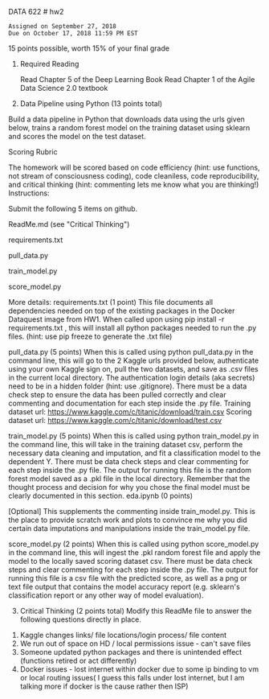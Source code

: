 DATA 622 # hw2

	Assigned on September 27, 2018
	Due on October 17, 2018 11:59 PM EST
15 points possible, worth 15% of your final grade

1. Required Reading

	Read Chapter 5 of the Deep Learning Book
	Read Chapter 1 of the Agile Data Science 2.0 textbook

2. Data Pipeline using Python (13 points total)

Build a data pipeline in Python that downloads data using the urls given below, trains a random forest model on the training dataset using sklearn and scores the model on the test dataset.

Scoring Rubric

The homework will be scored based on code efficiency (hint: use functions, not stream of consciousness coding), code cleaniless, code reproducibility, and critical thinking (hint: commenting lets me know what you are thinking!)
Instructions:

Submit the following 5 items on github.

ReadMe.md (see "Critical Thinking")

requirements.txt

pull_data.py

train_model.py

score_model.py

More details:
requirements.txt (1 point)
This file documents all dependencies needed on top of the existing packages in the Docker Dataquest image from HW1. When called upon using pip install -r requirements.txt , this will install all python packages needed to run the .py files. (hint: use pip freeze to generate the .txt file)

pull_data.py (5 points)
When this is called using python pull_data.py in the command line, this will go to the 2 Kaggle urls provided below, authenticate using your own Kaggle sign on, pull the two datasets, and save as .csv files in the current local directory. The authentication login details (aka secrets) need to be in a hidden folder (hint: use .gitignore). There must be a data check step to ensure the data has been pulled correctly and clear commenting and documentation for each step inside the .py file.
Training dataset url: https://www.kaggle.com/c/titanic/download/train.csv
Scoring dataset url: https://www.kaggle.com/c/titanic/download/test.csv

train_model.py (5 points)
When this is called using python train_model.py in the command line, this will take in the training dataset csv, perform the necessary data cleaning and imputation, and fit a classification model to the dependent Y. There must be data check steps and clear commenting for each step inside the .py file. The output for running this file is the random forest model saved as a .pkl file in the local directory. Remember that the thought process and decision for why you chose the final model must be clearly documented in this section.
eda.ipynb (0 points)

[Optional] This supplements the commenting inside train_model.py. This is the place to provide scratch work and plots to convince me why you did certain data imputations and manipulations inside the train_model.py file.

score_model.py (2 points)
When this is called using python score_model.py in the command line, this will ingest the .pkl random forest file and apply the model to the locally saved scoring dataset csv. There must be data check steps and clear commenting for each step inside the .py file. The output for running this file is a csv file with the predicted score, as well as a png or text file output that contains the model accuracy report (e.g. sklearn's classification report or any other way of model evaluation).

3. Critical Thinking (2 points total)
Modify this ReadMe file to answer the following questions directly in place.
1) Kaggle changes links/ file locations/login process/ file content
2) We run out of space on HD / local permissions issue - can't save files
3) Someone updated python packages and there is unintended effect (functions retired or act differently)
4) Docker issues - lost internet within docker due to some ip binding to vm or local routing issues( I guess this falls under lost internet, but I am talking more if docker is the cause rather then ISP)

